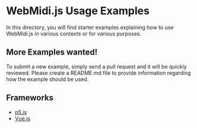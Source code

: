 # WebMidi.js Usage Examples

In this directory, you will find starter examples explaining how to use WebMidi.js in various 
contexts or for various purposes. 

## More Examples wanted!

To submit a new example, simply send a pull request and it will be quickly reviewed. Please create 
a README.md file to provide information regarding how the example should be used.

## Frameworks

  * [p5.js](p5.js/) 
  * [Vue.js](vue.js/) 
